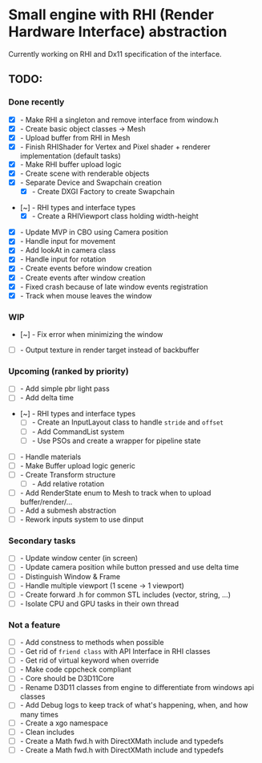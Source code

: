 
# Small engine with RHI (Render Hardware Interface) abstraction
Currently working on RHI and Dx11 specification of the interface.

## TODO:

### Done recently

- [X] \- Make RHI a singleton and remove interface from window.h
- [X] \- Create basic object classes -> Mesh
- [X] \- Upload buffer from RHI in Mesh
- [X] \- Finish RHIShader for Vertex and Pixel shader + renderer implementation (default tasks)
- [X] \- Make RHI buffer upload logic
- [X] \- Create scene with renderable objects
- [X] \- Separate Device and Swapchain creation
	- [X] \- Create DXGI Factory to create Swapchain
- [~] \- RHI types and interface types
	- [X] \- Create a RHIViewport class holding width-height
- [X] \- Update MVP in CBO using Camera position
- [X] \- Handle input for movement
- [X] \- Add lookAt in camera class
- [X] \- Handle input for rotation
- [X] \- Create events before window creation
- [X] \- Create events after window creation
- [X] \- Fixed crash because of late window events registration
- [X] \- Track when mouse leaves the window

### WIP

- [~] \- Fix error when minimizing the window
- [ ] \- Output texture in render target instead of backbuffer

### Upcoming (ranked by priority)

- [ ] \- Add simple pbr light pass
- [ ] \- Add delta time
- [~] \- RHI types and interface types
	- [ ] \- Create an InputLayout class to handle `stride` and `offset`
	- [ ] \- Add CommandList system
	- [ ] \- Use PSOs and create a wrapper for pipeline state
- [ ] \- Handle materials
- [ ] \- Make Buffer upload logic generic
- [ ] \- Create Transform structure
  - [ ] \- Add relative rotation
- [ ] \- Add RenderState enum to Mesh to track when to upload buffer/render/...
- [ ] \- Add a submesh abstraction
- [ ] \- Rework inputs system to use dinput

### Secondary tasks

- [ ] \- Update window center (in screen)
- [ ] \- Update camera position while button pressed and use delta time
- [ ] \- Distinguish Window & Frame
- [ ] \- Handle multiple viewport (1 scene -> 1 viewport)
- [ ] \- Create forward .h for common STL includes (vector, string, ...)
- [ ] \- Isolate CPU and GPU tasks in their own thread

### Not a feature

- [ ] \- Add constness to methods when possible
- [ ] \- Get rid of `friend class` with API Interface in RHI classes
- [ ] \- Get rid of virtual keyword when override
- [ ] \- Make code cppcheck compliant
- [ ] \- Core should be D3D11Core
- [ ] \- Rename D3D11 classes from engine to differentiate from windows api classes
- [ ] \- Add Debug logs to keep track of what's happening, when, and how many times
- [ ] \- Create a xgo namespace
- [ ] \- Clean includes
- [ ] \- Create a Math fwd.h with DirectXMath include and typedefs
- [ ] \- Create a Math fwd.h with DirectXMath include and typedefs
